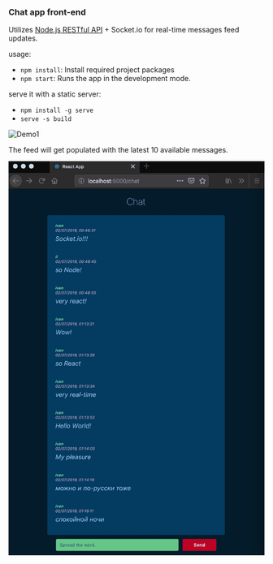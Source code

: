 ### Chat app front-end

Utilizes [Node.js RESTful API](https://github.com/antevis/chat_backend) + Socket.io for real-time messages feed updates.

usage:

* `npm install`: Install required project packages
* `npm start`: Runs the app in the development mode.

serve it with a static server:

* `npm install -g serve`
* `serve -s build`



![Demo1](chat_small.gif)

The feed will get populated with the latest 10 available messages.

![Demo2](chat_demo2.gif)

